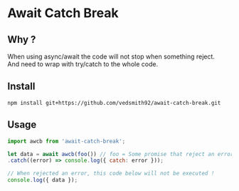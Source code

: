 # Await Catch Break

## Why ?

When using async/await the code will not stop when something reject.  
And need to wrap with try/catch to the whole code.

## Install

```
npm install git+https://github.com/vedsmith92/await-catch-break.git
```

## Usage

```js
import awcb from 'await-catch-break';

let data = await awcb(foo()) // foo = Some promise that reject an error.
.catch((error) => console.log({ catch: error }));

// When rejected an error, this code below will not be executed !
console.log({ data });
```